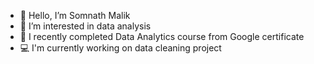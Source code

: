 - 👋 Hello, I’m Somnath Malik
- 👀 I’m interested in data analysis
- 🌱 I recently completed Data Analytics course from Google certificate 
- 💻 I'm currently working on data cleaning project

<!---
SomnathMalik/SomnathMalik is a ✨ special ✨ repository because its `README.md` (this file) appears on your GitHub profile.
You can click the Preview link to take a look at your changes.
--->
